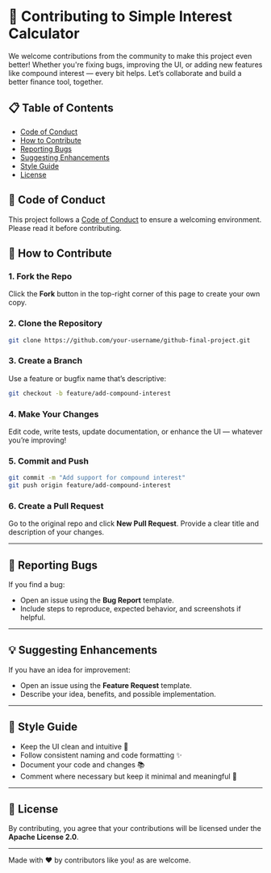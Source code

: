 # 🤝 Contributing to Simple Interest Calculator

We welcome contributions from the community to make this project even better! Whether you're fixing bugs, improving the UI, or adding new features like compound interest — every bit helps. Let’s collaborate and build a better finance tool, together.

## 📋 Table of Contents
- [Code of Conduct](#-code-of-conduct)
- [How to Contribute](#-how-to-contribute)
- [Reporting Bugs](#-reporting-bugs)
- [Suggesting Enhancements](#-suggesting-enhancements)
- [Style Guide](#-style-guide)
- [License](#-license)

## 📜 Code of Conduct
This project follows a [Code of Conduct](CODE_OF_CONDUCT.md) to ensure a welcoming environment. Please read it before contributing.

## 🚀 How to Contribute

### 1. Fork the Repo
Click the **Fork** button in the top-right corner of this page to create your own copy.

### 2. Clone the Repository
```bash
git clone https://github.com/your-username/github-final-project.git
```

### 3. Create a Branch
Use a feature or bugfix name that’s descriptive:
```bash
git checkout -b feature/add-compound-interest
```

### 4. Make Your Changes
Edit code, write tests, update documentation, or enhance the UI — whatever you’re improving!

### 5. Commit and Push
```bash
git commit -m "Add support for compound interest"
git push origin feature/add-compound-interest
```

### 6. Create a Pull Request
Go to the original repo and click **New Pull Request**. Provide a clear title and description of your changes.

---

## 🐞 Reporting Bugs
If you find a bug:
- Open an issue using the **Bug Report** template.
- Include steps to reproduce, expected behavior, and screenshots if helpful.

---

## 💡 Suggesting Enhancements
If you have an idea for improvement:
- Open an issue using the **Feature Request** template.
- Describe your idea, benefits, and possible implementation.

---

## 🎨 Style Guide
- Keep the UI clean and intuitive 🎯
- Follow consistent naming and code formatting ✨
- Document your code and changes 📚
- Comment where necessary but keep it minimal and meaningful 💬

---

## 📜 License
By contributing, you agree that your contributions will be licensed under the **Apache License 2.0**.

---

Made with ❤️ by contributors like you!
as are welcome.
